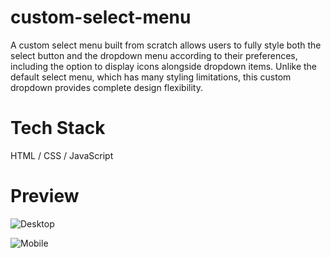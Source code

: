 # custom-select-menu
A custom select menu built from scratch allows users to fully style both the select button and the dropdown menu according to their preferences, including the option to display icons alongside dropdown items. Unlike the default select menu, which has many styling limitations, this custom dropdown provides complete design flexibility.

# Tech Stack
HTML / CSS / JavaScript

# Preview

![Desktop](https://github.com/user-attachments/assets/bb0a845a-90d2-4b43-b3d4-3c13b93ff2b0)

![Mobile](https://github.com/user-attachments/assets/4f268ff5-e8ee-4606-be96-80db3bfdb5b3)
